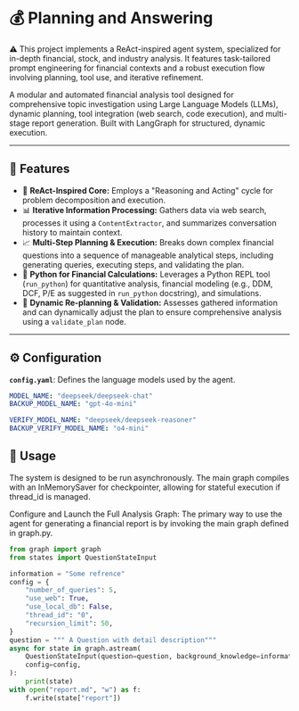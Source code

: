 # 💰 Planning and Answering

⚠️ This project implements a ReAct-inspired agent system, specialized for in-depth financial, stock, and industry analysis. It features task-tailored prompt engineering for financial contexts and a robust execution flow involving planning, tool use, and iterative refinement.

A modular and automated financial analysis tool designed for comprehensive topic investigation using Large Language Models (LLMs), dynamic planning, tool integration (web search, code execution), and multi-stage report generation. Built with LangGraph for structured, dynamic execution.

---

## 🚀 Features

* 🧠 **ReAct-Inspired Core:** Employs a "Reasoning and Acting" cycle for problem decomposition and execution.
* 📊 **Iterative Information Processing:** Gathers data via web search, processes it using a `ContentExtractor`, and summarizes conversation history to maintain context.
* 📈 **Multi-Step Planning & Execution:** Breaks down complex financial questions into a sequence of manageable analytical steps, including generating queries, executing steps, and validating the plan.
* 🐍 **Python for Financial Calculations:** Leverages a Python REPL tool (`run_python`) for quantitative analysis, financial modeling (e.g., DDM, DCF, P/E as suggested in `run_python` docstring), and simulations.
* 🔄 **Dynamic Re-planning & Validation:** Assesses gathered information and can dynamically adjust the plan to ensure comprehensive analysis using a `validate_plan` node.
---

## ⚙️ Configuration

**`config.yaml`**:
Defines the language models used by the agent.

```yaml
MODEL_NAME: "deepseek/deepseek-chat"
BACKUP_MODEL_NAME: "gpt-4o-mini"

VERIFY_MODEL_NAME: "deepseek/deepseek-reasoner"
BACKUP_VERIFY_MODEL_NAME: "o4-mini"
```
## 🧪 Usage
The system is designed to be run asynchronously. The main graph compiles with an InMemorySaver for checkpointer, allowing for stateful execution if thread_id is managed.

Configure and Launch the Full Analysis Graph:
The primary way to use the agent for generating a financial report is by invoking the main graph defined in graph.py.

```python
from graph import graph
from states import QuestionStateInput

information = "Some refrence"
config = {
    "number_of_queries": 5,
    "use_web": True,
    "use_local_db": False,
    "thread_id": "0",
    "recursion_limit": 50,
}
question = """ A Question with detail description"""
async for state in graph.astream(
    QuestionStateInput(question=question, background_knowledge=information),
    config=config,
):
    print(state)
with open("report.md", "w") as f:
    f.write(state["report"])
```
